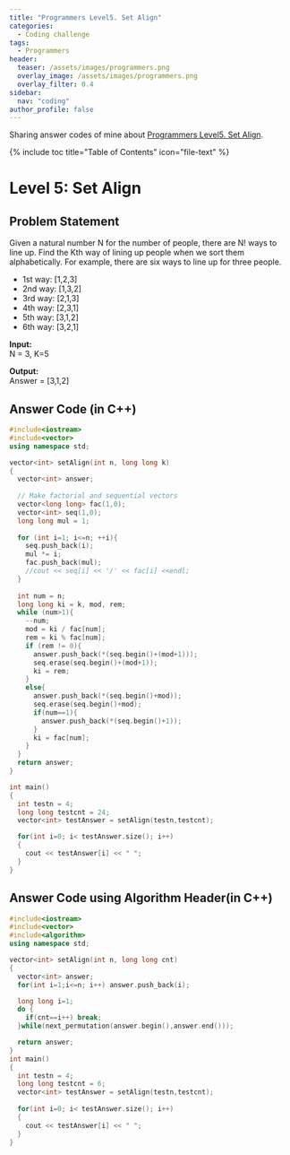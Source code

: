 ```yaml
---
title: "Programmers Level5. Set Align"
categories:
  - Coding challenge
tags:
  - Programmers
header:
  teaser: /assets/images/programmers.png
  overlay_image: /assets/images/programmers.png
  overlay_filter: 0.4
sidebar:
  nav: "coding"
author_profile: false
---
```


Sharing answer codes of mine about [Programmers Level5. Set Align](https://programmers.co.kr/learn/challenge_codes/159).

{% include toc title="Table of Contents" icon="file-text" %}

# Level 5: Set Align

## Problem Statement
Given a natural number N for the number of people, there are N! ways to line up. 
Find the Kth way of lining up people when we sort them alphabetically.
For example, there are six ways to line up for three people.

- 1st way: [1,2,3]
- 2nd way: [1,3,2]
- 3rd way: [2,1,3]
- 4th way: [2,3,1]
- 5th way: [3,1,2]
- 6th way: [3,2,1]

**Input:**<br/>
N = 3, K=5

**Output:**<br/>
Answer = [3,1,2]

## Answer Code (in C++) 

```cpp
#include<iostream>
#include<vector>
using namespace std;

vector<int> setAlign(int n, long long k)
{
  vector<int> answer;
  
  // Make factorial and sequential vectors
  vector<long long> fac(1,0);
  vector<int> seq(1,0);
  long long mul = 1;
    
  for (int i=1; i<=n; ++i){
    seq.push_back(i);
    mul *= i;
    fac.push_back(mul);
    //cout << seq[i] << '/' << fac[i] <<endl;
  }
  
  int num = n;
  long long ki = k, mod, rem;    
  while (num>1){
    --num;
    mod = ki / fac[num];
    rem = ki % fac[num];
    if (rem != 0){
      answer.push_back(*(seq.begin()+(mod+1)));
      seq.erase(seq.begin()+(mod+1));
      ki = rem;
    }
    else{
      answer.push_back(*(seq.begin()+mod));
      seq.erase(seq.begin()+mod);
      if(num==1){
        answer.push_back(*(seq.begin()+1));
      }
      ki = fac[num];
    }
  }
  return answer;
}

int main()
{
  int testn = 4;
  long long testcnt = 24;
  vector<int> testAnswer = setAlign(testn,testcnt);

  for(int i=0; i< testAnswer.size(); i++)
  {
    cout << testAnswer[i] << " ";
  }
}
```

## Answer Code using Algorithm Header(in C++) 

```cpp
#include<iostream>
#include<vector>
#include<algorithm>
using namespace std;

vector<int> setAlign(int n, long long cnt)
{
  vector<int> answer;
  for(int i=1;i<=n; i++) answer.push_back(i);

  long long i=1;
  do {
    if(cnt==i++) break;
  }while(next_permutation(answer.begin(),answer.end()));

  return answer;
}
int main()
{
  int testn = 4;
  long long testcnt = 6;
  vector<int> testAnswer = setAlign(testn,testcnt);
  
  for(int i=0; i< testAnswer.size(); i++)
  {
    cout << testAnswer[i] << " ";
  }
}
```